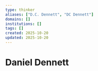 ```yaml
---
type: thinker
aliases: ["D.C. Dennett", "DC Dennett"]
domains: []
institutions: []
tags: []
created: 2025-10-20
updated: 2025-10-20
---
```


# Daniel Dennett


